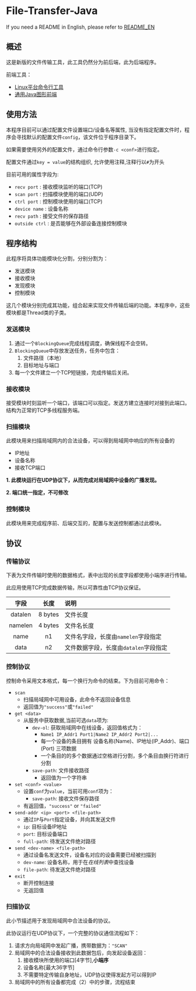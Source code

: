# File-Transfer-Java

If you need a README in English, please refer to [README_EN](./README_EN.md)

## 概述

这是新版的文件传输工具，此工具仍然分为前后端，此为后端程序。

前端工具： 
* [Linux平台命令行工具](https://github.com/alvkeke/LAN-File-Transfer-Frontend)
* [通用Java图形前端](https://github.com/alvkeke/LAN-File-Transfer-Frontend-UI)

## 使用方法

本程序目前可以通过配置文件设置端口/设备名等属性, 当没有指定配置文件时，程序会寻找默认的配置文件`config`，该文件位于程序目录下。 

如果需要使用另外的配置文件，通过命令行参数`-c <conf>`进行指定。

配置文件通过`key = value`的结构组织, 允许使用注释,注释行以`#`为开头

目前可用的属性字段为:
* `recv port`  : 接收模块监听的端口(TCP)
* `scan port` : 扫描模块使用的端口(UDP)
* `ctrl port` : 控制模块使用的端口(TCP)
* `device name` : 设备名称
* `recv path` : 接受文件的保存路径
* `outside ctrl` : 是否能够在外部设备连接控制模块

## 程序结构

此程序将具体功能模块化分割，分别分割为：

* 发送模块
* 接收模块
* 发现模块
* 控制模块

这几个模块分别完成其功能，组合起来实现文件传输后端的功能。本程序中，这些模块都是Thread类的子类。

### 发送模块

1. 通过一个`BlockingQueue`完成线程调度，确保线程不会空转。
2. `BlockingQueue`中存放发送任务，任务中包含：
   1. 文件路径（本地）
   2. 目标地址与端口
3. 每一个文件建立一个TCP短链接，完成传输后关闭。

### 接收模块

接受模块时刻监听一个端口，该端口可以指定。发送方建立连接时对接到此端口。 结构为正常的TCP多线程服务端。

### 扫描模块

此模块用来扫描局域网内的合法设备，可以得到局域网中响应的所有设备的

* IP地址
* 设备名称
* 接收TCP端口

**1. 此模块运行在UDP协议下，从而完成对局域网中设备的广播发现。**

**2. 端口统一指定，不可修改**

### 控制模块

此模块用来完成程序前、后端交互的，配置与发送控制都通过此模块。

## 协议

### 传输协议

下表为文件传输时使用的数据格式，表中出现的长度字段都使用小端序进行传输。

此应用使用TCP完成数据传输，所以可靠性由TCP协议保证。

| 字段 | 长度 | 说明 |
|:---:|:---:|:---|
| datalen | 8 bytes | 文件长度 |
| namelen | 4 bytes | 文件名长度 |
| name | n1 | 文件名字段，长度由`namelen`字段指定 |
| data | n2 | 文件数据字段，长度由`datalen`字段指定 |


### 控制协议

控制命令采用文本格式，每一个换行为命令的结束。下为目前可用命令：

* `scan`
    * 扫描局域网中可用设备，此命令不返回设备信息
    * 返回值为`"success"`或`"failed"`
* `get <data>`
    * 从服务中获取数据,当前可选`data`项为:
        * `dev-ol`: 获取局域网中在线设备，返回值格式为：
            * `Name1 IP_Addr1 Port1|Name2 IP_Addr2 Port2|...`
            * 每一个设备的条目拥有 设备名称(Name)、IP地址(IP_Addr)、端口(Port) 三项数据
            * 一个条目的的多个数据通过空格进行分割，多个条目由换行符进行分割
        * `save-path`: 文件接收路径
            * 返回值为一个字符串
* `set <conf> <value>`
    * 设置`conf`为`value`，当前可用`conf`项为：
        * `save-path`: 接收文件保存路径
    * 有返回值，`"success"` or `"failed"`
* `send-addr <ip> <port> <file-path>`
    * 通过`IP`与`Port`指定设备，并向其发送文件
    * `ip`: 目标设备IP地址
    * `port`: 目标设备端口
    * `full-path`: 待发送文件绝对路径
* `send <dev-name> <file-path>`
    * 通过设备名发送文件，设备名对应的设备需要已经被扫描到
    * `dev-name`: 设备名称，用于在*在线列表*中查找设备
    * `file-path`: 待发送文件绝对路径
* `exit`
    * 断开控制连接
    * 无返回值

### 扫描协议

此小节描述用于发现局域网中合法设备的协议。

此协议运行在UDP协议下，一个完整的协议通信流程如下：

1. 请求方向局域网中发起广播，携带数据为：`"SCAN"`
2. 局域网中的合法设备接收到此数据包后，向发起设备返回：
   1. 接收模块所使用的端口[4字节],**小端序**
   2. 设备名称[最大36字节]
   3. 不需要特定传输自身地址，UDP协议使得发起方可以得到IP
3. 局域网中的所有设备都完成（2）中的步骤，流程结束